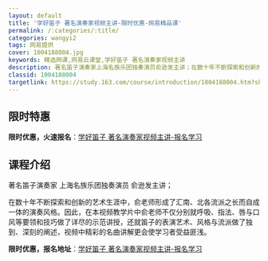 ```yaml
---
layout: default
title: '学好笛子 著名演奏家视频主讲-限时优惠-网易精品课'
permalink: /:categories/:title/
categories: wangyi2
tags: 网易提供
cover: 1004188004.jpg
keywords: 精选网课,网易云课堂,学好笛子 著名演奏家视频主讲
description: 著名笛子演奏家上海名族乐团独奏演员俞逊发主讲；在数十年不断探索和创新的艺术生涯中，俞老师形成了汇南、北各流派之长而自成一
classid: 1004188004
targetlink: https://study.163.com/course/introduction/1004188004.htm?share=1&shareId=1025206652&utm_campaign=share&utm_medium=iphoneShare&utm_source=&utm_u=1025206652
---
```


## 限时特惠

**限时优惠，火速报名**：[学好笛子 著名演奏家视频主讲-报名学习](https://study.163.com/course/introduction/1004188004.htm?share=1&shareId=1025206652&utm_campaign=share&utm_medium=iphoneShare&utm_source=&utm_u=1025206652)

## 课程介绍

著名笛子演奏家 上海名族乐团独奏演员 俞逊发主讲；



在数十年不断探索和创新的艺术生涯中，俞老师形成了汇南、北各流派之长而自成一体的演奏风格。因此，在本视频教学片中俞老师不仅分别就呼吸、指法、唇与口风等要领和技巧做了详尽的示范讲授，还就笛子的表演艺术、风格与流派做了独到、深刻的阐述，视频中精彩的名曲讲解更会使学习者受益匪浅。

**限时优惠，报名地址**：[学好笛子 著名演奏家视频主讲-报名学习](https://study.163.com/course/introduction/1004188004.htm?share=1&shareId=1025206652&utm_campaign=share&utm_medium=iphoneShare&utm_source=&utm_u=1025206652)

